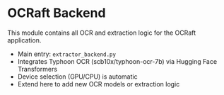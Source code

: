# OCRaft Backend

This module contains all OCR and extraction logic for the OCRaft application.
- Main entry: `extractor_backend.py`
- Integrates Typhoon OCR (scb10x/typhoon-ocr-7b) via Hugging Face Transformers
- Device selection (GPU/CPU) is automatic
- Extend here to add new OCR models or extraction logic

